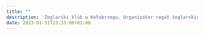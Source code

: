 ```yaml
---
title: ""
description: 'Żeglarski klub w Kołobrzegu. Organizator regat żeglarskich "Srebrny Dzwon" oraz rejsów morskich. Szkolenia żeglarskie na morzu.'
date: 2023-01-31T23:33:08+01:00
---
```


